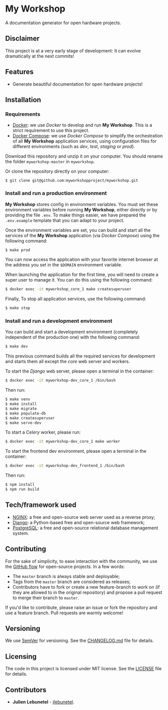 # My Workshop
A documentation generator for open hardware projects.

## Disclaimer
This project is at a very early stage of development: It can evolve dramatically at the next commits!

## Features
 * Generate beautiful documentation for open hardware projects!

## Installation

### Requirements
- [Docker](https://docs.docker.com/get-docker/): we use _Docker_ to develop and run __My Workshop__. This is a strict requirement to use this project.
- [Docker Compose](https://docs.docker.com/compose/install/): we use _Docker Compose_ to simplify the orchestration of all __My Workshop__ application services, using configuration files for different environments (such as _dev_, _test_, _staging_ or _prod_).

Download this repository and unzip it on your computer. You should rename the folder `myworkshop-master` in `myworkshop`.

Or clone the repository directly on your computer:
```
$ git clone git@github.com:myworkshopproject/myworkshop.git
```

### Install and run a production environment
__My Workshop__ stores config in environment variables.
You must set these environment variables before running __My Workshop__, either directly or by providing the file `.env`.
To make things easier, we have prepared the `.env.example` template that you can adapt to your project.

Once the environment variables are set, you can build and start all the services of the __My Workshop__ application (via _Docker Compose_) using the following command:
``` bash
$ make prod
```

You can now access the application with your favorite internet browser at the address you set in the `$DOMAIN` environment variable.

When launching the application for the first time, you will need to create a super user to manage it.
You can do this using the following command:
``` bash
$ docker exec -it myworkshop_core_1 make createsuperuser
```

Finally, To stop all application services, use the following command:
``` bash
$ make stop
```

### Install and run a development environment
You can build and start a development environment (completely independent of the production one) with the following command:
``` bash
$ make dev
```

This previous command builds all the required services for development and starts them all except the _core_ web server and workers.

To start the _Django_ web server, please open a terminal in the container:
``` bash
$ docker exec -it myworkshop-dev_core_1 /bin/bash
```

Then run:
``` bash
$ make venv
$ make install
$ make migrate
$ make populate-db
$ make createsuperuser
$ make serve-dev
```

To start a _Celery_ worker, please run:
``` bash
$ docker exec -it myworkshop-dev_core_1 make worker
```

To start the frontend dev environment, please open a terminal in the container:
``` bash
$ docker exec -it myworkshop-dev_frontend_1 /bin/bash
```

Then run:
``` bash
$ npm install
$ npm run build
```

## Tech/framework used
- [NGINX](https://www.nginx.com/): a free and open-source web server used as a reverse proxy;
- [Django](https://www.djangoproject.com/): a Python-based free and open-source web framework;
- [PostgreSQL](https://www.postgresql.org/): a free and open-source relational database management system.

## Contributing
For the sake of simplicity, to ease interaction with the community, we use the [GitHub flow](https://guides.github.com/introduction/flow/index.html) for open-source projects. In a few words:
* The `master` branch is always stable and deployable;
* Tags from the `master` branch are considered as releases;
* Contributors have to fork or create a new feature-branch to work on (if they are allowed to in the original repository) and propose a pull request to merge their branch to `master`.

If you'd like to contribute, please raise an issue or fork the repository and use a feature branch. Pull requests are warmly welcome!

## Versioning
We use [SemVer](http://semver.org/) for versioning. See the [CHANGELOG.md](CHANGELOG.md) file for details.

## Licensing
The code in this project is licensed under MIT license. See the [LICENSE](LICENSE) file for details.

## Contributors
* **Julien Lebunetel** - [jlebunetel](https://github.com/jlebunetel).
